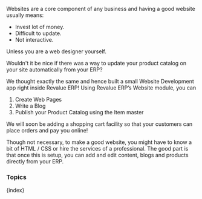Websites are a core component of any business and having a good website
usually means:

  * Invest lot of money.
  * Difficult to update.
  * Not interactive.

Unless you are a web designer yourself.

Wouldn't it be nice if there was a way to update your product catalog on your
site automatically from your ERP?

We thought exactly the same and hence built a small Website Development app
right inside Revalue ERP! Using Revalue ERP’s Website module, you can

  1. Create Web Pages
  2. Write a Blog
  3. Publish your Product Catalog using the Item master

We will soon be adding a shopping cart facility so that your customers can
place orders and pay you online!

Though not necessary, to make a good website, you might have to know a bit of
HTML / CSS or hire the services of a professional. The good part is that once
this is setup, you can add and edit content, blogs and products directly from
your ERP.

### Topics

{index}
